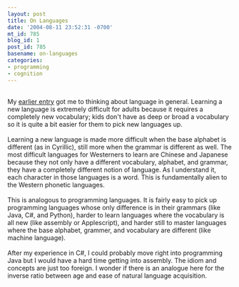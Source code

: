 ```yaml
---
layout: post
title: On Languages
date: '2004-08-11 23:52:31 -0700'
mt_id: 785
blog_id: 1
post_id: 785
basename: on-languages
categories:
- programming
- cognition
---
```

<br />My <a href="/blogs/bblog/archives/omniweb-5-est-ici-finalem.cfm">earlier entry</a> got me to thinking about language in general. Learning a new language is extremely difficult for adults because it requires a completely new vocabulary; kids don't have as deep or broad a vocabulary so it is quite a bit easier for them to pick new languages up.<br /><br />Learning a new language is made more difficult when the base alphabet is different (as in Cyrillic), still more when the grammar is different as well. The most difficult languages for Westerners to learn are Chinese and Japanese because they not only have a different vocabulary, alphabet, and grammar, they have a completely different notion of language. As I understand it, each character in those languages is a word. This is fundamentally alien to the Western phonetic languages.<br /><br />This is analogous to programming languages. It is fairly easy to pick up programming languages whose only difference is in their grammars (like Java, C#, and Python), harder to learn languages where the vocabulary is all new (like assembly or Applescript), and harder still to master languages where the base alphabet, grammer, and vocabulary are different (like machine language).<br /><br />After my experience in C#, I could probably move right into programming Java but I would have a hard time getting into assembly. The idiom and concepts are just too foreign. I wonder if there is an analogue here for the inverse ratio between age and ease of natural language acquisition.<br /><br /><br />
